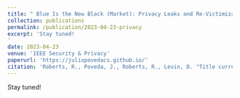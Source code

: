 ```yaml
---
title: " Blue Is the New Black (Market): Privacy Leaks and Re-Victimization from Police-Auctioned Cellphones"
collection: publications
permalink: /publication/2023-04-23-privacy
excerpt: 'Stay tuned!
'
date: 2023-04-23
venue: 'IEEE Security & Privacy'
paperurl: 'https://juliopovedacs.github.io/'
citation: 'Roberts, R., Poveda, J., Roberts, R., Levin, D. "Title currently under embargo". IEEE Symposium on Security & Privacy. 2023'
---
```

Stay tuned!